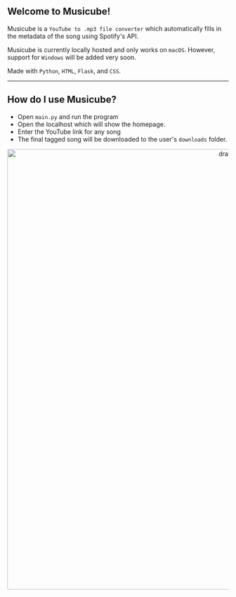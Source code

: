 ## Welcome to Musicube!
Musicube is a ```YouTube to .mp3 file converter``` which automatically fills in the metadata of the song using Spotify's API.

Musicube is currently locally hosted and only works on ```macOS```. However, support for ```Windows``` will be added very soon.

Made with ```Python```, ```HTML```, ```Flask```, and ```CSS```.

---
## How do I use Musicube?
* Open ```main.py``` and run the program
* Open the localhost which will show the homepage.
* Enter the YouTube link for any song
* The final tagged song will be downloaded to the user's ```downloads``` folder.

<p align="center">
    <img src="https://github.com/devangmalhotra/musicube/assets/119973585/4be1d799-b8e3-4ffa-aa74-ca9dc0a9c1db" alt="drawing" width="1000"/>
</p>




